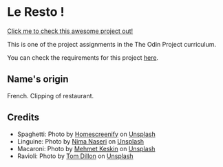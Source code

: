 # Le Resto !

[Click me to check this awesome project out!](https://huangphoux.github.io/odin-le_resto/)

This is one of the project assignments in the The Odin Project curriculum.

You can check the requirements for this project [here](https://www.theodinproject.com/lessons/node-path-javascript-restaurant-page).

## Name's origin

French. Clipping of restaurant.

## Credits

-   Spaghetti: Photo by <a href="https://unsplash.com/@homescreenify?utm_content=creditCopyText&utm_medium=referral&utm_source=unsplash">Homescreenify</a> on <a href="https://unsplash.com/photos/spaghetti-on-white-ceramic-plate-sA3wymYqyaI?utm_content=creditCopyText&utm_medium=referral&utm_source=unsplash">Unsplash</a>
-   Linguine: Photo by <a href="https://unsplash.com/@nimanaseri?utm_content=creditCopyText&utm_medium=referral&utm_source=unsplash">Nima Naseri</a> on <a href="https://unsplash.com/photos/a-person-holding-a-slice-of-lemon-over-a-plate-of-food-d80F2HScZeg?utm_content=creditCopyText&utm_medium=referral&utm_source=unsplash">Unsplash</a>
-   Macaroni: Photo by <a href="https://unsplash.com/@keskinlerinmehmet?utm_content=creditCopyText&utm_medium=referral&utm_source=unsplash">Mehmet Keskin</a> on <a href="https://unsplash.com/photos/a-bowl-filled-with-colorful-pasta-and-veggies-UgxrpGec3ns?utm_content=creditCopyText&utm_medium=referral&utm_source=unsplash">Unsplash</a>
-   Ravioli: Photo by <a href="https://unsplash.com/@heyitst0m?utm_content=creditCopyText&utm_medium=referral&utm_source=unsplash">Tom Dillon</a> on <a href="https://unsplash.com/photos/cooked-food-on-white-ceramic-plate-9eIbwtyl4Xs?utm_content=creditCopyText&utm_medium=referral&utm_source=unsplash">Unsplash</a>
